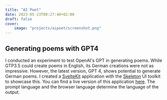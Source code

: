 ```yaml
---
title: "AI Poet"
date: 2023-05-23T00:27:40+02:00
draft: false
cover:
    image: "projects/aipoet/screenshot.png"
---
```


## Generating poems with GPT4

I conducted an experiment to test OpenAI's GPT in generating poems. While GTP3.5 could create poems in English, its German creations were not as impressive. However, the latest version, GPT 4, shows potential to generate German poems. I created a [SvelteKit](https://kit.svelte.dev/) application with the [Skeleton](skeleton.dev/) UI toolkit to showcase this. You can find a live version of this application [here](https://poems-peach.vercel.app). The prompt language and the browser language determine the language of the output.